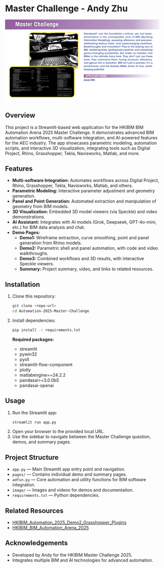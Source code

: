# Master Challenge - Andy Zhu

![image](https://github.com/HKIBIMTechnical/HKIBIM-BIMAutomationArena-2025-Master-Challenge-Andy/blob/main/image/image.png)

## Overview
This project is a Streamlit-based web application for the HKIBIM BIM Automation Arena 2025 Master Challenge. It demonstrates advanced BIM automation workflows, multi-software integration, and AI-powered features for the AEC industry. The app showcases parametric modeling, automation scripts, and interactive 3D visualization, integrating tools such as Digital Project, Rhino, Grasshopper, Tekla, Navisworks, Matlab, and more.

## Features
- **Multi-software Integration:** Automates workflows across Digital Project, Rhino, Grasshopper, Tekla, Navisworks, Matlab, and others.
- **Parametric Modeling:** Interactive parameter adjustment and geometry generation.
- **Panel and Point Generation:** Automated extraction and manipulation of geometry from BIM models.
- **3D Visualization:** Embedded 3D model viewers (via Speckle) and video demonstrations.
- **AI Assistant:** Integrates with AI models (Grok, Deepseek, GPT-4o-mini, etc.) for BIM data analysis and chat.
- **Demo Pages:**
  - **Demo1:** Wireframe extraction, curve smoothing, point and panel generation from Rhino models.
  - **Demo2:** Parametric shell and panel automation, with code and video walkthroughs.
  - **Demo3:** Combined workflows and 3D results, with interactive Speckle viewers.
  - **Summary:** Project summary, video, and links to related resources.

## Installation
1. Clone this repository:
   ```bash
   git clone <repo-url>
   cd Automation-2025-Master-Challenge
   ```
2. Install dependencies:
   ```bash
   pip install -r requirements.txt
   ```
   
   **Required packages:**
   - streamlit
   - pywin32
   - pyxll
   - streamlit-flow-component
   - plotly
   - matlabengine==24.2.2
   - pandasai>=3.0.0b5
   - pandasai-openai

## Usage
1. Run the Streamlit app:
   ```bash
   streamlit run app.py
   ```
2. Open your browser to the provided local URL.
3. Use the sidebar to navigate between the Master Challenge question, demos, and summary pages.

## Project Structure
- `app.py` — Main Streamlit app entry point and navigation.
- `pages/` — Contains individual demo and summary pages.
- `adfun.py` — Core automation and utility functions for BIM software integration.
- `image/` — Images and videos for demos and documentation.
- `requirements.txt` — Python dependencies.

## Related Resources
- [HKIBIM_Automation_2025_Demo2_Grasshopper_Plugins](https://github.com/zmq6931/HKIBIM_Automation_2025_Demo2_Grasshopper_Plugins.git)
- [HKIBIM_BIM_Automation_Arena_2025](https://github.com/zmq6931/HKIBIM_BIM_Automation_Arena_2025.git)

## Acknowledgements
- Developed by Andy for the HKIBIM Master Challenge 2025.
- Integrates multiple BIM and AI technologies for advanced automation.
